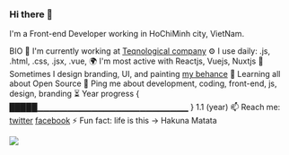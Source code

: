 ### Hi there 👋

I'm a Front-end Developer working in HoChiMinh city, VietNam.

BIO
🏢 I'm currently working at [Teqnological company](https://teqnological.asia/)
⚙️ I use daily: .js, .html, .css, .jsx, .vue, 
🌍 I'm most active with Reactjs, Vuejs, Nuxtjs
💅 Sometimes I design branding, UI, and painting [my behance](https://www.behance.net/lyhoanam0321)
🌱 Learning all about Open Source
💬 Ping me about development, coding, front-end, js, design, branding
⏳ Year progress { █████▁▁▁▁▁▁▁▁▁▁▁▁▁▁▁▁▁▁▁▁▁▁▁▁▁ } 1.1 (year)
📫 Reach me: [twitter](https://twitter.com/nam64756149) [facebook](https://www.facebook.com/hoanam.ly/)
⚡️ Fun fact: life is this -> Hakuna Matata

<img src="https://github-readme-stats.vercel.app/api?username=lyhoanam&&show_icons=true&title_color=ffffff&icon_color=bb2acf&text_color=daf7dc&bg_color=151515" />
